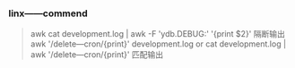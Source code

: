 ### linx——commend
> awk
cat development.log | awk -F 'ydb.DEBUG:' '{print $2}'   隔断输出
awk '/delete—cron/{print}' development.log            or  cat development.log | awk '/delete—cron/{print}'  匹配输出